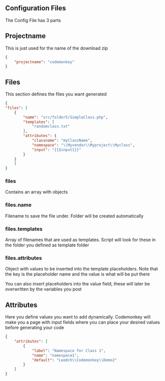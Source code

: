## Configuration Files

The Config File has 3 parts

## Projectname

This is just used for the name of the download zip

```json
{
    "projectname": "codemonkey"
}
```

## Files

This section defines the files you want generated

```json
{
"files": [
    {
        "name": "src/folder5/SimpleClass.php",
        "templates": [
            "randomclass.txt"
        ],
        "attributes": {
            "classname": "myClassName",
            "namespace": "\\Myvendor\\Myproject\\Myclass",
            "input": "{{$input1}}"
        }
    }
    ]
}
```

### files
Contains an array with objects

### files.name
Filename to save the file under. Folder will be created automatically

### files.templates
Array of filenames that are used as templates. Script will look for these in 
the folder you defined as template folder

### files.attributes
Object with values to be inserted into the template placeholders. Note that the
key is the placeholder name and the value is what will be put there

You can also insert placeholders into the value field, these will later be overwritten
by the variables you post

## Attributes
Here you define values you want to add dynamically. Codemonkey will make you a 
page with input fields where you can place your desired values before generating
your code

```json
{
    "attributes": [
        {
            "label": "Namespace for Class 1",
            "name": "namespace1",
            "default": "Leedch\\Codemonkey\\Demo2"
        }
    ]
}

```

